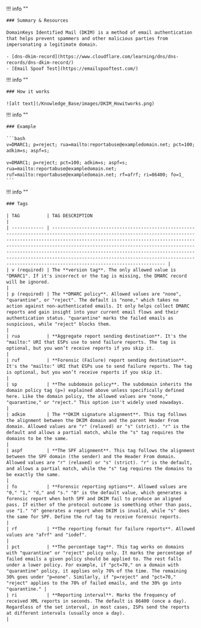 !!! info ""

    ### Summary & Resources

    DomainKeys Identified Mail (DKIM) is a method of email authentication that helps prevent spammers and other malicious parties from impersonating a legitimate domain.

    - [dns-dkim-record](https://www.cloudflare.com/learning/dns/dns-records/dns-dkim-record/)
    - [Email Spoof Test](https://emailspooftest.com/)
    


!!! info ""

    ### How it works

    ![alt text](/Knowledge_Base/images/DKIM_Howitworks.png)


!!! info ""


    ### Example

    ```bash
    v=DMARC1; p=reject; rua=mailto:reportabuse@exampledomain.net; pct=100; adkim=s; aspf=s;

    v=DMARC1; p=reject; pct=100; adkim=s; aspf=s; rua=mailto:reportabuse@exampledomain.net; ruf=mailto:reportabuse@exampledomain.net; rf=afrf; ri=86400; fo=1_
    ```


!!! info ""

    ### Tags

    | TAG          | TAG DESCRIPTION                                                                                                                                                                                                                                                                                                                                                                                                                                                                |
    | ------------ | ------------------------------------------------------------------------------------------------------------------------------------------------------------------------------------------------------------------------------------------------------------------------------------------------------------------------------------------------------------------------------------------------------------------------------------------------------------------------------ |
    | v (required) | The **version tag**. The only allowed value is "DMARC1". If it's incorrect or the tag is missing, the DMARC record will be ignored.                                                                                                                                                                                                                                                                                                                                            |
    | p (required) | The **DMARC policy**. Allowed values are "none", "quarantine", or "reject". The default is "none," which takes no action against non-authenticated emails. It only helps collect DMARC reports and gain insight into your current email flows and their authentication status. "quarantine" marks the failed emails as suspicious, while "reject" blocks them.                                                                                                                 |
    | rua          | **Aggregate report sending destination**. It's the "mailto:" URI that ESPs use to send failure reports. The tag is optional, but you won’t receive reports if you skip it.                                                                                                                                                                                                                                                                                                     |
    | ruf          | **Forensic (Failure) report sending destination**. It's the "mailto:" URI that ESPs use to send failure reports. The tag is optional, but you won’t receive reports if you skip it.                                                                                                                                                                                                                                                                                            |
    | sp           | **The subdomain policy**. The subdomain inherits the domain policy tag (p=) explained above unless specifically defined here. Like the domain policy, the allowed values are "none," "quarantine," or "reject." This option isn't widely used nowadays.                                                                                                                                                                                                                        |
    | adkim        | The **DKIM signature alignment**. This tag follows the alignment between the DKIM domain and the parent Header From domain. Allowed values are "r" (relaxed) or "s" (strict). "r" is the default and allows a partial match, while the "s" tag requires the domains to be the same.                                                                                                                                                                                            |
    | aspf         | **The SPF alignment**. This tag follows the alignment between the SPF domain (the sender) and the Header From domain. Allowed values are "r" (relaxed) or "s" (strict). "r" is the default, and allows a partial match, while the "s" tag requires the domains to be exactly the same.                                                                                                                                                                                         |
    | fo           | **Forensic reporting options**. Allowed values are "0," "1," "d," and "s." "0" is the default value, which generates a forensic report when both SPF and DKIM fail to produce an aligned pass. If either of the protocol outcome is something other than pass, use "1." "d" generates a report when DKIM is invalid, while "s" does the same for SPF. Define the ruf tag to receive forensic reports.                                                                          |
    | rf           | **The reporting format for failure reports**. Allowed values are "afrf" and "iodef".                                                                                                                                                                                                                                                                                                                                                                                           |
    | pct          | **The percentage tag**. This tag works on domains with "quarantine" or "reject" policy only. It marks the percentage of failed emails a given policy should be applied to. The rest falls under a lower policy. For example, if "pct=70," on a domain with "quarantine" policy, it applies only 70% of the time. The remaining 30% goes under "p=none". Similarly, if "p=reject" and "pct=70," "reject" applies to the 70% of failed emails, and the 30% go into "quarantine." |
    | ri           | **Reporting interval**. Marks the frequency of received XML reports in seconds. The default is 86400 (once a day). Regardless of the set interval, in most cases, ISPs send the reports at different intervals (usually once a day).                                                                                                                                                                                                                                           |
